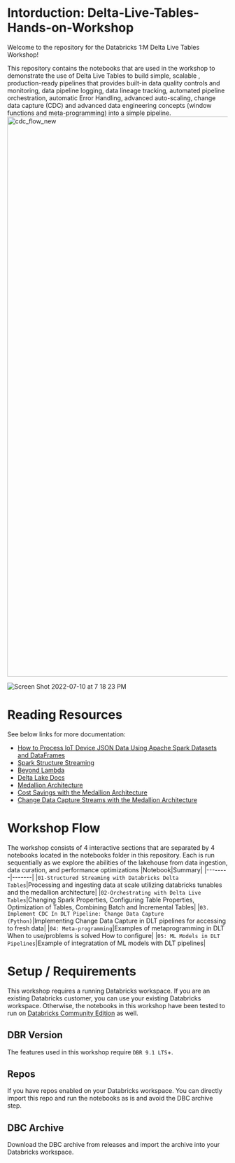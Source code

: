 # Intorduction: Delta-Live-Tables-Hands-on-Workshop
Welcome to the repository for the Databricks 1:M Delta Live Tables Workshop!

This repository contains the notebooks that are used in the workshop to demonstrate the use of Delta Live Tables to build simple, scalable , production-ready pipelines that provides built-in data quality controls and monitoring, data pipeline logging, data lineage tracking, automated pipeline orchestration, automatic Error Handling, advanced auto-scaling, change data capture (CDC) and advanced data engineering concepts (window functions and meta-programming) into a simple pipeline.
<img width="1279" alt="cdc_flow_new" src="https://user-images.githubusercontent.com/85911675/178178051-820a22ae-4b9b-4394-9754-7b9f245d552a.png">



![Screen Shot 2022-07-10 at 7 18 23 PM](https://user-images.githubusercontent.com/85911675/178177635-249deecd-9261-4586-8032-565c534b5e9f.png)



# Reading Resources

See below links for more documentation:
* [How to Process IoT Device JSON Data Using Apache Spark Datasets and DataFrames](https://databricks.com/blog/2016/03/28/how-to-process-iot-device-json-data-using-apache-spark-datasets-and-dataframes.html)
* [Spark Structure Streaming](https://databricks.com/blog/2016/07/28/structured-streaming-in-apache-spark.html)
* [Beyond Lambda](https://databricks.com/discover/getting-started-with-delta-lake-tech-talks/beyond-lambda-introducing-delta-architecture)
* [Delta Lake Docs](https://docs.databricks.com/delta/index.html)
* [Medallion Architecture](https://databricks.com/solutions/data-pipelines)
* [Cost Savings with the Medallion Architecture](https://techcommunity.microsoft.com/t5/analytics-on-azure/how-to-reduce-infrastructure-costs-by-up-to-80-with-azure/ba-p/1820280)
* [Change Data Capture Streams with the Medallion Architecture](https://databricks.com/blog/2021/06/09/how-to-simplify-cdc-with-delta-lakes-change-data-feed.html)



# Workshop Flow

The workshop consists of 4 interactive sections that are separated by 4 notebooks located in the notebooks folder in this repository. Each is run sequentially as we explore the abilities of the lakehouse from data ingestion, data curation, and performance optimizations
|Notebook|Summary|
|--------|-------|
|`01-Structured Streaming with Databricks Delta Tables`|Processing and ingesting data at scale utilizing databricks tunables and the medallion architecture|
|`02-Orchestrating with Delta Live Tables`|Changing Spark Properties, Configuring Table Properties, Optimization of Tables, Combining Batch and Incremental Tables|
|`03. Implement CDC In DLT Pipeline: Change Data Capture (Python)`|Implementing Change Data Capture in DLT pipelines for accessing to fresh data|
|`04: Meta-programming`|Examples of metaprogramming in DLT When to use/problems is solved How to configure|
|`05: ML Models in DLT Pipelines`|Example of integratation of ML models with DLT pipelines|



# Setup / Requirements

This workshop requires a running Databricks workspace. If you are an existing Databricks customer, you can use your existing Databricks workspace. Otherwise, the notebooks in this workshop have been tested to run on [Databricks Community Edition](https://databricks.com/product/faq/community-edition) as well.

## DBR Version

The features used in this workshop require `DBR 9.1 LTS`+.

## Repos

If you have repos enabled on your Databricks workspace. You can directly import this repo and run the notebooks as is and avoid the DBC archive step.

## DBC Archive

Download the DBC archive from releases and import the archive into your Databricks workspace.
